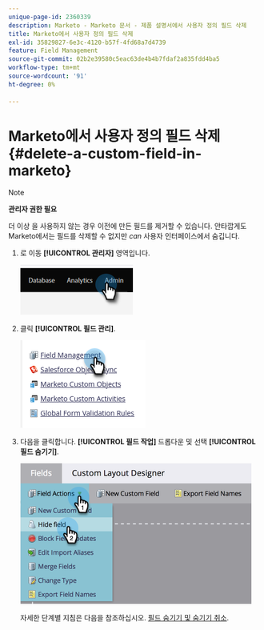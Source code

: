 ```yaml
---
unique-page-id: 2360339
description: Marketo - Marketo 문서 - 제품 설명서에서 사용자 정의 필드 삭제
title: Marketo에서 사용자 정의 필드 삭제
exl-id: 35829827-6e3c-4120-b57f-4fd68a7d4739
feature: Field Management
source-git-commit: 02b2e39580c5eac63de4b4b7fdaf2a835fdd4ba5
workflow-type: tm+mt
source-wordcount: '91'
ht-degree: 0%

---
```


# Marketo에서 사용자 정의 필드 삭제 {#delete-a-custom-field-in-marketo}

>[!NOTE]
>
>**관리자 권한 필요**

더 이상 을 사용하지 않는 경우 이전에 만든 필드를 제거할 수 있습니다. 안타깝게도 Marketo에서는 필드를 삭제할 수 없지만 _can_ 사용자 인터페이스에서 숨깁니다.

1. 로 이동 **[!UICONTROL 관리자]** 영역입니다.

   ![](assets/delete-a-custom-field-in-marketo-1.png)

1. 클릭 **[!UICONTROL 필드 관리]**.

   ![](assets/delete-a-custom-field-in-marketo-2.png)

1. 다음을 클릭합니다. **[!UICONTROL 필드 작업]** 드롭다운 및 선택 **[!UICONTROL 필드 숨기기]**.

   ![](assets/delete-a-custom-field-in-marketo-3.png)

   자세한 단계별 지침은 다음을 참조하십시오. [필드 숨기기 및 숨기기 취소](/help/marketo/product-docs/administration/field-management/hide-and-unhide-a-field.md).
